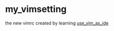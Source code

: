 # my_vimsetting
the new vimrc created by learning [use_vim_as_ide](https://github.com/yangyangwithgnu/use_vim_as_ide)
